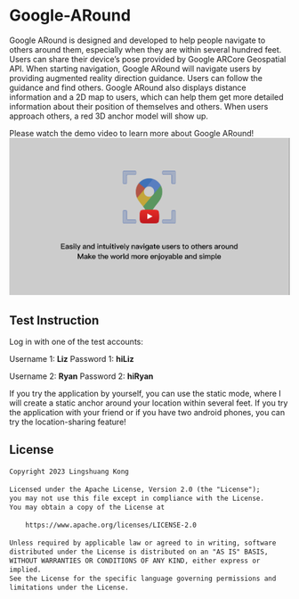 # Google-ARound
Google ARound is designed and developed to help people navigate to others around them, especially when they are within several hundred feet. Users can share their device’s pose provided by Google ARCore Geospatial API. When starting navigation, Google ARound will navigate users by providing augmented reality direction guidance. Users can follow the guidance and find others. Google ARound also displays distance information and a 2D map to users, which can help them get more detailed information about their position of themselves and others. When users approach others, a red 3D anchor model will show up.

Please watch the demo video to learn more about Google ARound!
<a href="https://youtu.be/MDhNy26Co7g" title="demo video link"><img src="images/videocover.png" alt="demo video" /></a>

## Test Instruction
Log in with one of the test accounts:

Username 1: **Liz**  Password 1: **hiLiz**

Username 2: **Ryan** Password 2: **hiRyan**


If you try the application by yourself, you can use the static mode, where I will create a static anchor around your location within several feet.
If you try the application with your friend or if you have two android phones, you can try the location-sharing feature!

## License

    Copyright 2023 Lingshuang Kong

    Licensed under the Apache License, Version 2.0 (the "License");
    you may not use this file except in compliance with the License.
    You may obtain a copy of the License at

        https://www.apache.org/licenses/LICENSE-2.0

    Unless required by applicable law or agreed to in writing, software
    distributed under the License is distributed on an "AS IS" BASIS,
    WITHOUT WARRANTIES OR CONDITIONS OF ANY KIND, either express or implied.
    See the License for the specific language governing permissions and
    limitations under the License.
